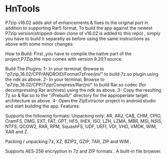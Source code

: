 # HnTools
P7zip v16.02 adds alot of enhancements & fixes to the original port in addition to supporting Rar5 format.
To build the app against the newest P7zip version(stripped-down clone of v16.02 is added to this repo) , simply you have to build it separatly as before using the same instructions as above with some minor changes:

How to Build:
First ,you have to compile the native part of the project,P7Zip,the repo comes with version 9.20.1 source.

Build The Plugins:
1- In your terminal, Browse to "p7zip_16.02/CPP/ANDROID/Format7zFree/jni/" to build 7z.so plugin using the ndk as above.
2- In your terminal, Browse to "p7zip_16.02/CPP/7zip/Compress/Rar/jni/" to build Rar.so codec (for decompressing Rar archives) using the ndk as above.
3- Copy the resulting 7z.so & Rar.so to the "/Prebuilt/" directory for the approperiate target architecture as above.
4- Open the ZipExtractor project in android studio and start building the app.
Features:

Supports the following formats:
Unpacking only: AR, ARJ, CAB, CHM, CPIO, CramFS, DMG, EXT, FAT, GPT, HFS, IHEX, ISO, LZH, LZMA, MBR, MSI, NSIS, NTFS, QCOW2, RAR, RPM, SquashFS, UDF, UEFI, VDI, VHD, VMDK, WIM, XAR and Z.

Packing / unpacking:7z, XZ, BZIP2, GZIP, TAR, ZIP and WIM .

Supports AES-256 encryption in 7z and ZIP formats .
A built-in file browser.